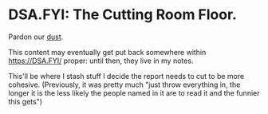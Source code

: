 # DSA.FYI: The Cutting Room Floor.

Pardon our [dust][and echoes].

This content may eventually get put back somewhere within https://DSA.FYI/ proper: until then, they live in my notes.

[and echoes]: https://www.youtube.com/watch?v=V8NmynhfeUs

This'll be where I stash stuff I decide the report needs to cut to be more cohesive. (Previously, it was pretty much "just throw everything in, the longer it is the less likely the people named in it are to read it and the funnier this gets")
